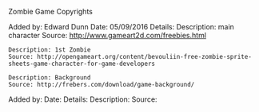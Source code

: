 Zombie Game Copyrights

Added by: Edward Dunn
Date: 05/09/2016
Details:
	Description: main character
	Source: http://www.gameart2d.com/freebies.html

	Description: 1st Zombie
	Source: http://opengameart.org/content/bevouliin-free-zombie-sprite-sheets-game-character-for-game-developers
		
	Description: Background 
	Source: http://frebers.com/download/game-background/
	

	
Added by:
Date:
Details:
	Description:
	Source: 